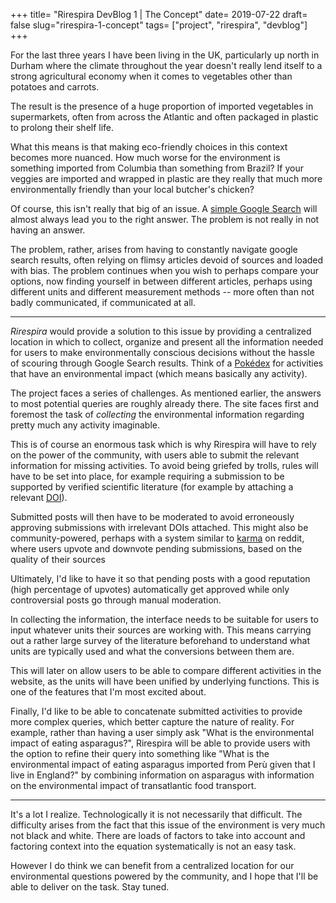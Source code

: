 +++
title= "Rirespira DevBlog 1 | The Concept"
date= 2019-07-22
draft= false
slug="rirespira-1-concept"
tags= ["project", "rirespira", "devblog"]
+++

For the last three years I have been living in the UK, particularly up north in Durham where the climate throughout the year doesn't really lend itself to a strong agricultural economy when it comes to vegetables other than potatoes and carrots.

The result is the presence of a huge proportion of imported vegetables in supermarkets, often from across the Atlantic and often packaged in plastic to prolong their shelf life.

What this means is that making eco-friendly choices in this context becomes more nuanced. How much worse for the environment is something imported from Columbia than something from Brazil? If your veggies are imported and wrapped in plastic are they really that much more environmentally friendly than your local butcher's chicken?

Of course, this isn't really that big of an issue. A [simple Google Search](https://lmgtfy.com/?q=are+imported+vegetables+worse+than+meat) will almost always lead you to the right answer. The problem is not really in not having an answer.

The problem, rather, arises from having to constantly navigate google search results, often relying on flimsy articles devoid of sources and loaded with bias. The problem continues when you wish to perhaps compare your options, now finding yourself in between different articles, perhaps using different units and different measurement methods -- more often than not badly communicated, if communicated at all.

---

_Rirespira_ would provide a solution to this issue by providing a centralized location in which to collect, organize and present all the information needed for users to make environmentally conscious decisions without the hassle of scouring through Google Search results. Think of a [Pokédex](https://pokemon.fandom.com/wiki/Pok%C3%A9dex) for activities that have an environmental impact (which means basically any activity).

The project faces a series of challenges. As mentioned earlier, the answers to most potential queries are roughly already there. The site faces first and foremost the task of _collecting_ the environmental information regarding pretty much any activity imaginable.

This is of course an enormous task which is why Rirespira will have to rely on the power of the community, with users able to submit the relevant information for missing activities. To avoid being griefed by trolls, rules will have to be set into place, for example requiring a submission to be supported by verified scientific literature (for example by attaching a relevant [DOI](https://en.wikipedia.org/wiki/Digital_object_identifier)).

Submitted posts will then have to be moderated to avoid erroneously approving submissions with irrelevant DOIs attached. This might also be community-powered, perhaps with a system similar to [karma](https://www.reddit.com/r/NoStupidQuestions/comments/71qnm2/what_is_reddit_karma/) on reddit, where users upvote and downvote pending submissions, based on the quality of their sources

Ultimately, I'd like to have it so that pending posts with a good reputation (high percentage of upvotes) automatically get approved while only controversial posts go through manual moderation.

In collecting the information, the interface needs to be suitable for users to input whatever units their sources are working with. This means carrying out a rather large survey of the literature beforehand to understand what units are typically used and what the conversions between them are.

This will later on allow users to be able to compare different activities in the website, as the units will have been unified by underlying functions. This is one of the features that I'm most excited about.

Finally, I'd like to be able to concatenate submitted activities to provide more complex queries, which better capture the nature of reality. For example, rather than having a user simply ask "What is the environmental impact of eating asparagus?", Rirespira will be able to provide users with the option to refine their query into something like "What is the environmental impact of eating asparagus imported from Perù given that I live in England?" by combining information on asparagus with information on the environmental impact of transatlantic food transport.

---

It's a lot I realize. Technologically it is not necessarily that difficult. The difficulty arises from the fact that this issue of the environment is very much not black and white. There are loads of factors to take into account and factoring context into the equation systematically is not an easy task.

However I do think we can benefit from a centralized location for our environmental questions powered by the community, and I hope that I'll be able to deliver on the task. Stay tuned.
